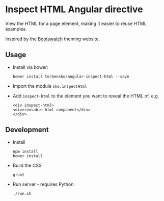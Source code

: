 # Inspect HTML Angular directive

View the HTML for a page element, making it easier to reuse HTML examples.

Inspired by the [Bootswatch](http://bootswatch.com/) theming website.



## Usage

- Install via bower:
	```
  bower install torbensko/angular-inspect-html --save
  ```

- Import the module `sko.inspectHtml`

- Add `inspect-html` to the element you want to reveal the HTML of, e.g.

	```
  <div inspect-html>
    <div>reusable html component</div>
  </div>
  ```


## Development

- Install
	```
	npm install
	bower install
	```

- Build the CSS
	```
	grunt
	```

- Run server - requires Python.
	```
	./run.sh
	```